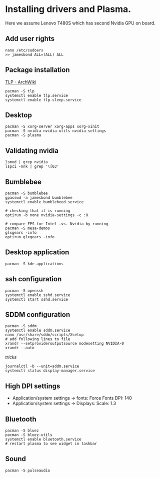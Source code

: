 # Installing drivers and Plasma.

Here we assume Lenovo T480S which has second Nvidia GPU on board.

## Add user rights
```
nano /etc/sudoers
>> jamesbond ALL=(ALL) ALL
```

## Package installation

[TLP - ArchWiki](https://wiki.archlinux.org/index.php/TLP)

```
pacman -S tlp
systemctl enable tlp.service
systemctl enable tlp-sleep.service
```

## Desktop

```
pacman -S xorg-server xorg-apps xorg-xinit
pacman -S nvidia nvidia-utils nvidia-settings
pacman -S plasma
```

## Validating nvidia

```
lsmod | grep nvidia
lspci -nnk | grep '\[03'
```

## Bumblebee

```
pacman -S bumblebee
gpasswd -a jamesbond bumblebee
systemctl enable bumblebeed.service

# checking that it is running
optirun -b none nvidia-settings -c :8

# compare FPS for Intel .vs. Nvidia by running
pacman -S mesa-demos
glxgears -info
optirun glxgears -info
```

## Desktop application

```
pacman -S kde-applications
```

## ssh configuration

```
pacman -S openssh
systemctl enable sshd.service
systemctl start sshd.service
```

## SDDM configuration

```
pacman -S sddm
systemctl enable sddm.service
nano /usr/share/sddm/scripts/Xsetup
# add following lines to file
xrandr --setprovideroutputsource modesetting NVIDIA-0
xrandr --auto
```

*tricks*

```
journalctl -b --unit=sddm.service
systemctl status display-manager.service
```

## High DPI settings 

+ Application/system settings -> fonts: Force Fonts DPI: 140
+ Application/system settings -> Displays: Scale: 1.3 


## Bluetooth

```
pacman -S bluez
pacman -S bluez-utils
systemctl enable bluetooth.service
# restart plasma to see widget in taskbar
```

## Sound

```
pacman -S pulseaudio
```
